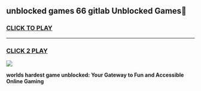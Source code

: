 
## unblocked games 66 gitlab Unblocked Games👋
<h3>
<a href="https://premium.freeplayer.one?title=unblocked_games_66_gitlab&ref=16F">CLICK TO PLAY</a></h3>
<hr>

<h3>
<a href="https://premium.freeplayer.one?title=unblocked_games_66_gitlab&ref=16F">CLICK 2 PLAY</a>
  
</h3>

<a href="https://premium.freeplayer.one?title=unblocked_games_66_gitlab&ref=16F/"><img src="https://clearcache.store/games.png"></a>


**worlds hardest game unblocked: Your Gateway to Fun and Accessible Online Gaming**
